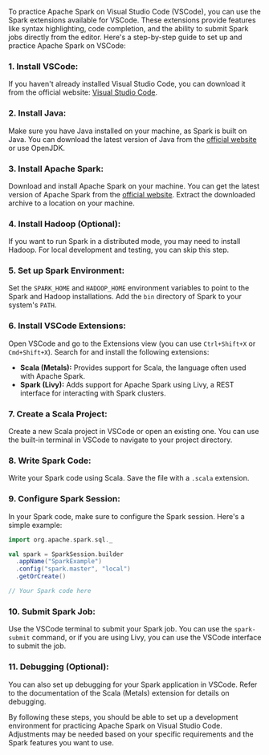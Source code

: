 To practice Apache Spark on Visual Studio Code (VSCode), you can use the Spark extensions available for VSCode. These extensions provide features like syntax highlighting, code completion, and the ability to submit Spark jobs directly from the editor. Here's a step-by-step guide to set up and practice Apache Spark on VSCode:

### 1. Install VSCode:

If you haven't already installed Visual Studio Code, you can download it from the official website: [Visual Studio Code](https://code.visualstudio.com/).

### 2. Install Java:

Make sure you have Java installed on your machine, as Spark is built on Java. You can download the latest version of Java from the [official website](https://www.oracle.com/java/technologies/javase-downloads.html) or use OpenJDK.

### 3. Install Apache Spark:

Download and install Apache Spark on your machine. You can get the latest version of Apache Spark from the [official website](https://spark.apache.org/downloads.html). Extract the downloaded archive to a location on your machine.

### 4. Install Hadoop (Optional):

If you want to run Spark in a distributed mode, you may need to install Hadoop. For local development and testing, you can skip this step.

### 5. Set up Spark Environment:

Set the `SPARK_HOME` and `HADOOP_HOME` environment variables to point to the Spark and Hadoop installations. Add the `bin` directory of Spark to your system's `PATH`.

### 6. Install VSCode Extensions:

Open VSCode and go to the Extensions view (you can use `Ctrl+Shift+X` or `Cmd+Shift+X`). Search for and install the following extensions:

- **Scala (Metals):** Provides support for Scala, the language often used with Apache Spark.
- **Spark (Livy):** Adds support for Apache Spark using Livy, a REST interface for interacting with Spark clusters.

### 7. Create a Scala Project:

Create a new Scala project in VSCode or open an existing one. You can use the built-in terminal in VSCode to navigate to your project directory.

### 8. Write Spark Code:

Write your Spark code using Scala. Save the file with a `.scala` extension.

### 9. Configure Spark Session:

In your Spark code, make sure to configure the Spark session. Here's a simple example:

```scala
import org.apache.spark.sql._

val spark = SparkSession.builder
  .appName("SparkExample")
  .config("spark.master", "local")
  .getOrCreate()

// Your Spark code here
```

### 10. Submit Spark Job:

Use the VSCode terminal to submit your Spark job. You can use the `spark-submit` command, or if you are using Livy, you can use the VSCode interface to submit the job.

### 11. Debugging (Optional):

You can also set up debugging for your Spark application in VSCode. Refer to the documentation of the Scala (Metals) extension for details on debugging.

By following these steps, you should be able to set up a development environment for practicing Apache Spark on Visual Studio Code. Adjustments may be needed based on your specific requirements and the Spark features you want to use.
